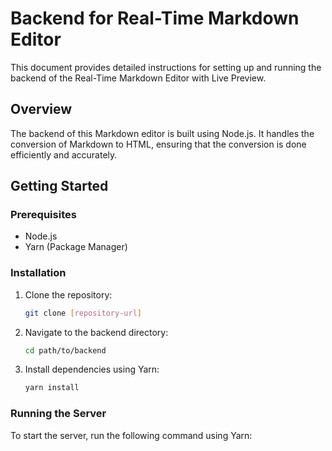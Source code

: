 # Backend for Real-Time Markdown Editor

This document provides detailed instructions for setting up and running the backend of the Real-Time Markdown Editor with Live Preview.

## Overview

The backend of this Markdown editor is built using Node.js. It handles the conversion of Markdown to HTML, ensuring that the conversion is done efficiently and accurately.

## Getting Started

### Prerequisites

- Node.js
- Yarn (Package Manager)

### Installation

1. Clone the repository:
   ```bash
   git clone [repository-url]
   ```

2. Navigate to the backend directory:
   ```bash
   cd path/to/backend
   ```

3. Install dependencies using Yarn:
   ```bash
   yarn install
   ```

### Running the Server

To start the server, run the following command using Yarn: